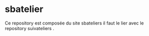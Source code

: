 # sbatelier
Ce repository est composée du site sbateliers
il faut le lier avec  le repository suivateliers .
